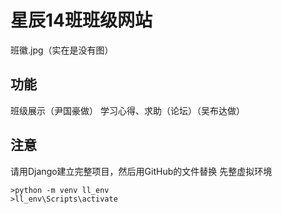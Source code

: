 # 星辰14班班级网站
班徽.jpg（实在是没有图）
## 功能
班级展示（尹国豪做）
学习心得、求助（论坛）（吴布达做）
## 注意
请用Django建立完整项目，然后用GitHub的文件替换
先整虚拟环境
```
>python -m venv ll_env
>ll_env\Scripts\activate
```
